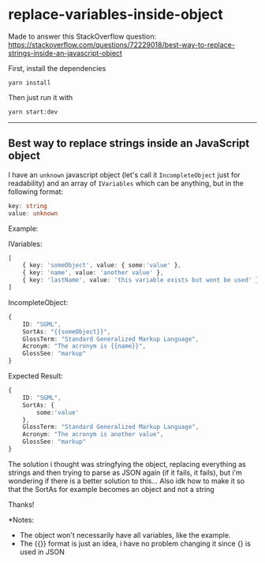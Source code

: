 # replace-variables-inside-object
Made to answer this StackOverflow question: https://stackoverflow.com/questions/72229018/best-way-to-replace-strings-inside-an-javascript-object

First, install the dependencies
```
yarn install
```
Then just run it with
```
yarn start:dev
```
------------------------
## Best way to replace strings inside an JavaScript object
I have an `unknown` javascript object (let's call it `IncompleteObject` just for readability) and an array of `IVariables` which can be anything, but in the following format:
```typescript
key: string
value: unknown
```
Example:

IVariables:
```typescript
[
    { key: 'someObject', value: { some:'value' },
    { key: 'name', value: 'another value' },
    { key: 'lastName', value: 'this variable exists but wont be used' }
]
```

IncompleteObject:
```typescript
{
    ID: "SGML",
	SortAs: "{{someObject}}",
	GlossTerm: "Standard Generalized Markup Language",
	Acronym: "The acronym is {{name}}",
	GlossSee: "markup"
}
```
Expected Result:
```typescript
{
    ID: "SGML",
	SortAs: { 
        some:'value' 
    },
	GlossTerm: "Standard Generalized Markup Language",
	Acronym: "The acronym is another value",
	GlossSee: "markup"
}
```
The solution i thought was stringfying the object, replacing everything as strings and then trying to parse as JSON again (if it fails, it fails), but i'm wondering if there is a better solution to this... Also idk how to make it so that the SortAs for example becomes an object and not a string

Thanks!

*Notes:  
- The object won't necessarily have all variables, like the example.  
- The {{}} format is just an idea, i have no problem changing it since {} is used in JSON